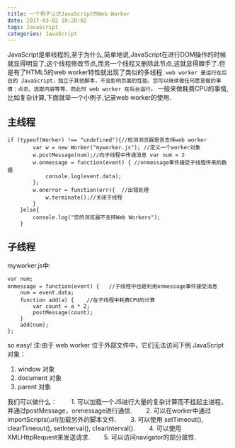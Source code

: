 ```yaml
---
title: 一个例子认识JavaScript的Web Worker
date: 2017-03-02 18:20:02
tags: JavaScript
categories: JavaScript
---
```

JavaScript是单线程的,至于为什么,简单地说,JavaScript在进行DOM操作的时候就显得明显了,这个线程修改节点,而另一个线程又删除此节点,这就显得棘手了.但是有了HTML5的web worker特性就出现了类似的多线程.
`web worker 是运行在后台的 JavaScript，独立于其他脚本，不会影响页面的性能。您可以继续做任何愿意做的事情：点击、选取内容等等，而此时 web worker 在后台运行。`
一般来做耗费CPU的事情,比如复杂计算,下面就举一个小例子,记录web worker的使用.
<!--more-->
## 主线程

    if (typeof(Worker) !== "undefined"){//检测浏览器是否支持web worker
            var w = new Worker("myworker.js"); //定义一个worker对象
            w.postMessage(num);//向子线程中传递消息 var num = 2
            w.onmessage = function(event) { //onmessage事件接受子线程传来的数据
                console.log(event.data);
            };
            w.onerror = function(err){  //出错处理
                w.terminate();//关闭子线程
            }
        }else{
            console.log("您的浏览器不支持Web Workers");
        }

## 子线程
myworker.js中:

    var num;
    onmessage = function(event) {   //子线程中也是利用onmessage事件接受消息
        num = event.data;
        function add(a) {    //在子线程中耗费CPU的计算
            var count = a * 2;
            postMessage(count);
        }
        add(num);
    };

so easy!
注:由于 web worker 位于外部文件中，它们无法访问下例 JavaScript 对象：
1. window 对象
2. document 对象
3. parent 对象

我们可以做什么：
　　1. 可以加载一个JS进行大量的复杂计算而不挂起主进程，并通过postMessage，onmessage进行通信.
　　2. 可以在worker中通过importScripts(url)加载另外的脚本文件.
　　3. 可以使用 setTimeout(), clearTimeout(), setInterval(),  clearInterval().
　　4. 可以使用XMLHttpRequest来发送请求.
　　5. 可以访问navigator的部分属性.

